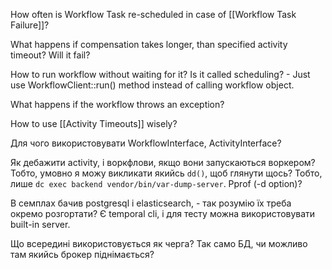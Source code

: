 How often is Workflow Task re-scheduled in case of [[Workflow Task Failure]]?

What happens if compensation takes longer, than specified activity timeout? Will it fail?

How to run workflow without waiting for it? Is it called scheduling? - Just use WorkflowClient::run() method instead of calling workflow object.

What happens if the workflow throws an exception?

How to use [[Activity Timeouts]] wisely?

Для чого використовувати WorkflowInterface, ActivityInterface? 

Як дебажити activity, і воркфлови, якщо вони запускаються воркером? Тобто, умовно я можу викликати якийсь `dd()`, щоб глянути щось? Тобто, лише `dc exec backend vendor/bin/var-dump-server`. Pprof (-d option)?

В семплах бачив postgresql і elasticsearch, - так розумію їх треба окремо розгортати? Є temporal cli, і для тесту можна використовувати built-in server.

Що всередині використовується як черга? Так само БД, чи можливо там якийсь брокер піднімається?

